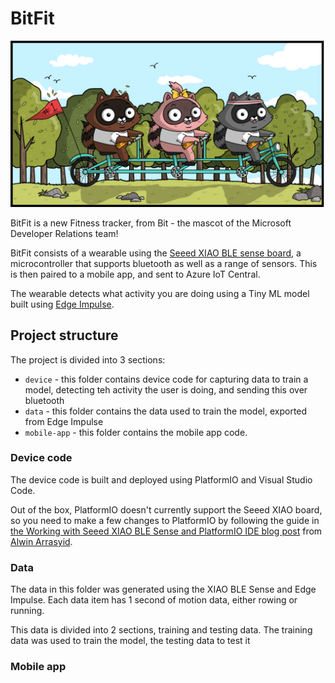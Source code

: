 # BitFit

![3 cartoon raccoons on a 3-person bike](./img/BIT_TEAMWORK.png)

BitFit is a new Fitness tracker, from Bit - the mascot of the Microsoft Developer Relations team!

BitFit consists of a wearable using the [Seeed XIAO BLE sense board](https://www.seeedstudio.com/Seeed-XIAO-BLE-Sense-nRF52840-p-5253.html), a microcontroller that supports bluetooth as well as a range of sensors. This is then paired to a mobile app, and sent to Azure IoT Central.

The wearable detects what activity you are doing using a Tiny ML model built using [Edge Impulse](https://www.edgeimpulse.com).

## Project structure

The project is divided into 3 sections:

* `device` - this folder contains device code for capturing data to train a model, detecting teh activity the user is doing, and sending this over bluetooth
* `data` - this folder contains the data used to train the model, exported from Edge Impulse
* `mobile-app` - this folder contains the mobile app code.

### Device code

The device code is built and deployed using PlatformIO and Visual Studio Code.

Out of the box, PlatformIO doesn't currently support the Seeed XIAO board, so you need to make a few changes to PlatformIO by following the guide in [the Working with Seeed XIAO BLE Sense and PlatformIO IDE blog post](https://medium.com/@alwint3r/working-with-seeed-xiao-ble-sense-and-platformio-ide-5c4da3ab42a3) from [Alwin Arrasyid](https://medium.com/@alwint3r).

### Data

The data in this folder was generated using the XIAO BLE Sense and Edge Impulse. Each data item has 1 second of motion data, either rowing or running.

This data is divided into 2 sections, training and testing data. The training data was used to train the model, the testing data to test it

### Mobile app
